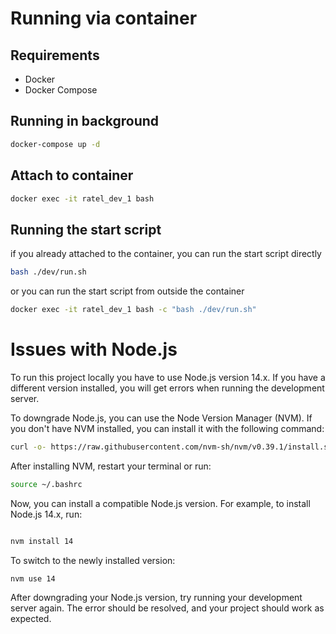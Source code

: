 # Running via container

## Requirements

- Docker
- Docker Compose

## Running in background

```bash
docker-compose up -d
```

## Attach to container

```bash
docker exec -it ratel_dev_1 bash
```

## Running the start script


if you already attached to the container, you can run the start script directly

```bash
bash ./dev/run.sh
```

or you can run the start script from outside the container

```bash
docker exec -it ratel_dev_1 bash -c "bash ./dev/run.sh"
```


# Issues with Node.js

To run this project locally you have to use Node.js version 14.x. If you have a different version installed, you will get errors when running the development server.


To downgrade Node.js, you can use the Node Version Manager (NVM). If you don't have NVM installed, you can install it with the following command:

```bash
curl -o- https://raw.githubusercontent.com/nvm-sh/nvm/v0.39.1/install.sh | bash
```

After installing NVM, restart your terminal or run:


```bash
source ~/.bashrc
```

Now, you can install a compatible Node.js version. For example, to install Node.js 14.x, run:


```bash

nvm install 14
```

To switch to the newly installed version:

```bash
nvm use 14
```

After downgrading your Node.js version, try running your development server again. The error should be resolved, and your project should work as expected.